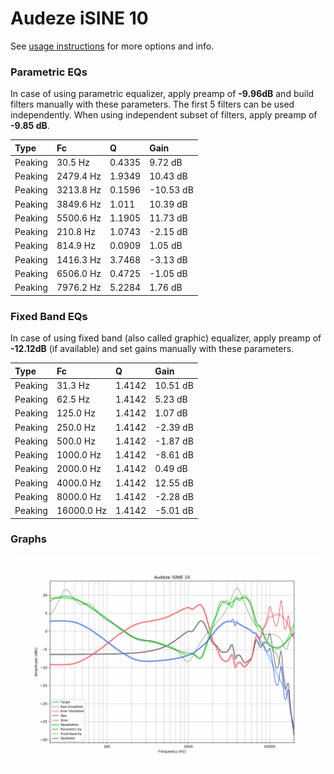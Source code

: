 # Audeze iSINE 10
See [usage instructions](https://github.com/jaakkopasanen/AutoEq#usage) for more options and info.

### Parametric EQs
In case of using parametric equalizer, apply preamp of **-9.96dB** and build filters manually
with these parameters. The first 5 filters can be used independently.
When using independent subset of filters, apply preamp of **-9.85 dB**.

| Type    | Fc        |      Q | Gain      |
|:--------|:----------|:-------|:----------|
| Peaking | 30.5 Hz   | 0.4335 | 9.72 dB   |
| Peaking | 2479.4 Hz | 1.9349 | 10.43 dB  |
| Peaking | 3213.8 Hz | 0.1596 | -10.53 dB |
| Peaking | 3849.6 Hz | 1.011  | 10.39 dB  |
| Peaking | 5500.6 Hz | 1.1905 | 11.73 dB  |
| Peaking | 210.8 Hz  | 1.0743 | -2.15 dB  |
| Peaking | 814.9 Hz  | 0.0909 | 1.05 dB   |
| Peaking | 1416.3 Hz | 3.7468 | -3.13 dB  |
| Peaking | 6506.0 Hz | 0.4725 | -1.05 dB  |
| Peaking | 7976.2 Hz | 5.2284 | 1.76 dB   |

### Fixed Band EQs
In case of using fixed band (also called graphic) equalizer, apply preamp of **-12.12dB**
(if available) and set gains manually with these parameters.

| Type    | Fc         |      Q | Gain     |
|:--------|:-----------|:-------|:---------|
| Peaking | 31.3 Hz    | 1.4142 | 10.51 dB |
| Peaking | 62.5 Hz    | 1.4142 | 5.23 dB  |
| Peaking | 125.0 Hz   | 1.4142 | 1.07 dB  |
| Peaking | 250.0 Hz   | 1.4142 | -2.39 dB |
| Peaking | 500.0 Hz   | 1.4142 | -1.87 dB |
| Peaking | 1000.0 Hz  | 1.4142 | -8.61 dB |
| Peaking | 2000.0 Hz  | 1.4142 | 0.49 dB  |
| Peaking | 4000.0 Hz  | 1.4142 | 12.55 dB |
| Peaking | 8000.0 Hz  | 1.4142 | -2.28 dB |
| Peaking | 16000.0 Hz | 1.4142 | -5.01 dB |

### Graphs
![](./Audeze%20iSINE%2010.png)